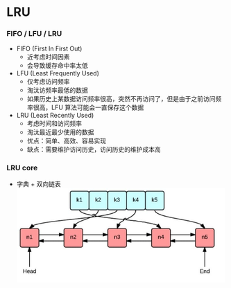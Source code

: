 # LRU

### FIFO / LFU / LRU
- FIFO (First In First Out)
  - 近考虑时间因素
  - 会导致缓存命中率太低
- LFU (Least Frequently Used)
  - 仅考虑访问频率
  - 淘汰访频率最低的数据 
  - 如果历史上某数据访问频率很高，突然不再访问了，但是由于之前访问频率很高，LFU 算法可能会一直保存这个数据
- LRU (Least Recently Used)
  - 考虑时间和访问频率 
  - 淘汰最近最少使用的数据
  - 优点：简单、高效、容易实现
  - 缺点：需要维护访问历史，访问历史的维护成本高

### LRU core
- 字典 + 双向链表
![LRU 核心数据结构](../../assert/lru.jpg)